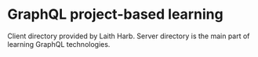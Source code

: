 # GraphQL project-based learning
Client directory provided by Laith Harb. Server directory is the main part of learning GraphQL technologies.
